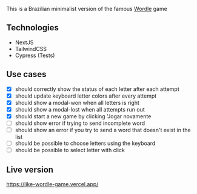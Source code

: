 This is a Brazilian minimalist version of the famous [Wordle](https://www.powerlanguage.co.uk/wordle/) game

## Technologies

- NextJS
- TailwindCSS
- Cypress (Tests)

## Use cases

- [x] should correctly show the status of each letter after each attempt
- [x] should update keyboard letter colors after every attempt
- [x] should show a modal-won when all letters is right
- [x] should show a modal-lost when all attempts run out
- [x] should start a new game by clicking 'Jogar novamente
- [ ] should show error if trying to send incomplete word
- [ ] should show an error if you try to send a word that doesn't exist in the list
- [ ] should be possible to choose letters using the keyboard
- [ ] should be possible to select letter with click

## Live version

https://like-wordle-game.vercel.app/
